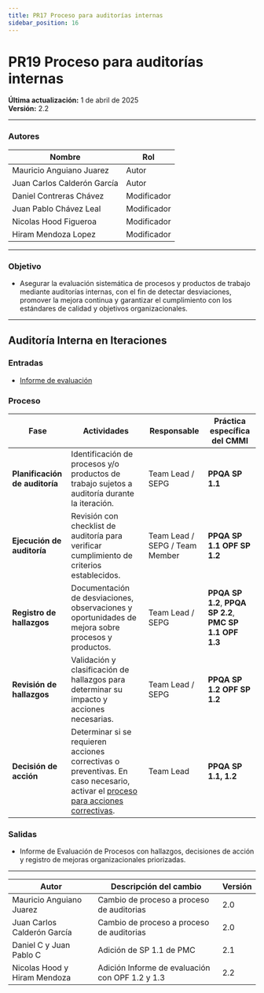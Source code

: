 ```yaml
---
title: PR17 Proceso para auditorías internas
sidebar_position: 16
---
```


# PR19 Proceso para auditorías internas

**Última actualización:** 1 de abril de 2025  
**Versión:** 2.2

---

### Autores

| Nombre                      | Rol         |
| --------------------------- | ----------- |
| Mauricio Anguiano Juarez    | Autor       |
| Juan Carlos Calderón García | Autor       |
| Daniel Contreras Chávez     | Modificador |
| Juan Pablo Chávez Leal      | Modificador |
| Nicolas Hood Figueroa       | Modificador |
| Hiram Mendoza Lopez         | Modificador |

---

### Objetivo

- Asegurar la evaluación sistemática de procesos y productos de trabajo mediante auditorías internas, con el fin de detectar desviaciones, promover la mejora continua y garantizar el cumplimiento con los estándares de calidad y objetivos organizacionales.

---

## **Auditoría Interna en Iteraciones**

### **Entradas**

- [Informe de evaluación](https://docs.google.com/document/d/1-TueYt2DH3oXroMLAMGTHo6kgNeB5UHfoj7lkqZzfZs/edit?usp=sharing)

### Proceso

| Fase                           | Actividades                                                                                                                                                                            | Responsable                    | Práctica específica del CMMI                |
| ------------------------------ | -------------------------------------------------------------------------------------------------------------------------------------------------------------------------------------- | ------------------------------ | ------------------------------------------- |
| **Planificación de auditoría** | Identificación de procesos y/o productos de trabajo sujetos a auditoría durante la iteración.                                                                                          | Team Lead / SEPG               | **PPQA SP 1.1**                             |
| **Ejecución de auditoría**     | Revisión con checklist de auditoría para verificar cumplimiento de criterios establecidos.                                                                                             | Team Lead / SEPG / Team Member | **PPQA SP 1.1** **OPF SP 1.2**              |
| **Registro de hallazgos**      | Documentación de desviaciones, observaciones y oportunidades de mejora sobre procesos y productos.                                                                                     | Team Lead / SEPG               | **PPQA SP 1.2**, **PPQA SP 2.2**, **PMC SP 1.1** **OPF 1.3** |
| **Revisión de hallazgos**      | Validación y clasificación de hallazgos para determinar su impacto y acciones necesarias.                                                                                              | Team Lead / SEPG               | **PPQA SP 1.2** **OPF SP 1.2**              |
| **Decisión de acción**         | Determinar si se requieren acciones correctivas o preventivas. En caso necesario, activar el [proceso para acciones correctivas](/docs/procesos/PR18-proceso-acciones-correctivas.md). | Team Lead                      | **PPQA SP 1.1, 1.2**                        |

### Salidas

- Informe de Evaluación de Procesos con hallazgos, decisiones de acción y registro de mejoras organizacionales priorizadas.

---

| Autor                        | Descripción del cambio                          | Versión |
| ---------------------------- | ----------------------------------------------- | ------- |
| Mauricio Anguiano Juarez     | Cambio de proceso a proceso de auditorias       | 2.0     |
| Juan Carlos Calderón García  | Cambio de proceso a proceso de auditorias       | 2.0     |
| Daniel C y Juan Pablo C      | Adición de SP 1.1 de PMC                        | 2.1     |
| Nicolas Hood y Hiram Mendoza | Adición Informe de evaluación con OPF 1.2 y 1.3 | 2.2     |
